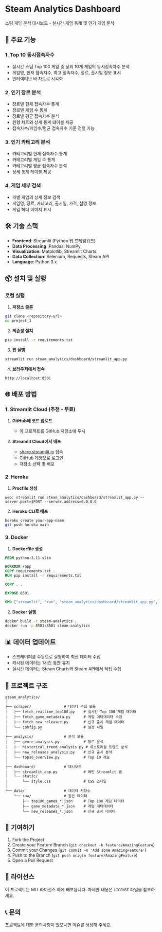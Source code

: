 # Steam Analytics Dashboard

스팀 게임 분석 대시보드 - 실시간 게임 통계 및 인기 게임 분석

## 🚀 주요 기능

### 1. Top 10 동시접속자수
- 실시간 스팀 Top 100 게임 중 상위 10개 게임의 동시접속자수 분석
- 게임명, 현재 접속자수, 최고 접속자수, 장르, 출시일 정보 표시
- 인터랙티브 바 차트로 시각화

### 2. 인기 장르 분석
- 장르별 현재 접속자수 통계
- 장르별 게임 수 통계
- 장르별 평균 접속자수 분석
- 원형 차트와 상세 통계 테이블 제공
- 접속자수/게임수/평균 접속자수 기준 정렬 가능

### 3. 인기 카테고리 분석
- 카테고리별 현재 접속자수 통계
- 카테고리별 게임 수 통계
- 카테고리별 평균 접속자수 분석
- 상세 통계 테이블 제공

### 4. 게임 세부 검색
- 개별 게임의 상세 정보 검색
- 게임명, 장르, 카테고리, 출시일, 가격, 설명 정보
- 게임 헤더 이미지 표시

## 🛠️ 기술 스택

- **Frontend**: Streamlit (Python 웹 프레임워크)
- **Data Processing**: Pandas, NumPy
- **Visualization**: Matplotlib, Streamlit Charts
- **Data Collection**: Selenium, Requests, Steam API
- **Language**: Python 3.x

## 📦 설치 및 실행

### 로컬 실행

1. **저장소 클론**
```bash
git clone <repository-url>
cd project_1
```

2. **의존성 설치**
```bash
pip install -r requirements.txt
```

3. **앱 실행**
```bash
streamlit run steam_analytics/dashboard/streamlit_app.py
```

4. **브라우저에서 접속**
```
http://localhost:8501
```

## 🌐 배포 방법

### 1. Streamlit Cloud (추천 - 무료)

1. **GitHub에 코드 업로드**
   - 이 프로젝트를 GitHub 저장소에 푸시

2. **Streamlit Cloud에서 배포**
   - [share.streamlit.io](https://share.streamlit.io) 접속
   - GitHub 계정으로 로그인
   - 저장소 선택 및 배포

### 2. Heroku

1. **Procfile 생성**
```
web: streamlit run steam_analytics/dashboard/streamlit_app.py --server.port=$PORT --server.address=0.0.0.0
```

2. **Heroku CLI로 배포**
```bash
heroku create your-app-name
git push heroku main
```

### 3. Docker

1. **Dockerfile 생성**
```dockerfile
FROM python:3.11-slim

WORKDIR /app
COPY requirements.txt .
RUN pip install -r requirements.txt

COPY . .

EXPOSE 8501

CMD ["streamlit", "run", "steam_analytics/dashboard/streamlit_app.py", "--server.port=8501", "--server.address=0.0.0.0"]
```

2. **Docker 실행**
```bash
docker build -t steam-analytics .
docker run -p 8501:8501 steam-analytics
```

## 📊 데이터 업데이트

- 스크레이퍼를 수동으로 실행하여 최신 데이터 수집
- 캐시된 데이터는 1시간 동안 유지
- 실시간 데이터는 Steam Charts와 Steam API에서 직접 수집

## 📁 프로젝트 구조

```
steam_analytics/
│
├── scraper/               # 데이터 수집 모듈
│   ├── fetch_realtime_top100.py    # 실시간 Top 100 게임 데이터
│   ├── fetch_game_metadata.py      # 게임 메타데이터 수집
│   ├── fetch_new_releases.py       # 신규 출시 게임 데이터
│   └── config.py                   # 설정 파일
│
├── analysis/              # 분석 모듈
│   ├── genre_analysis.py           # 장르 분석
│   ├── historical_trend_analysis.py # 히스토리컬 트렌드 분석
│   ├── new_releases_analysis.py    # 신규 출시 분석
│   └── top10_overview.py           # Top 10 개요
│
├── dashboard/             # 대시보드
│   ├── streamlit_app.py            # 메인 Streamlit 앱
│   └── static/
│       └── style.css               # CSS 스타일
│
└── data/                  # 데이터 저장소
    └── raw/               # 원본 데이터
        ├── top100_games_*.json     # Top 100 게임 데이터
        ├── game_metadata_*.json    # 게임 메타데이터
        └── new_releases_*.json     # 신규 출시 데이터
```

## 🤝 기여하기

1. Fork the Project
2. Create your Feature Branch (`git checkout -b feature/AmazingFeature`)
3. Commit your Changes (`git commit -m 'Add some AmazingFeature'`)
4. Push to the Branch (`git push origin feature/AmazingFeature`)
5. Open a Pull Request

## 📄 라이선스

이 프로젝트는 MIT 라이선스 하에 배포됩니다. 자세한 내용은 `LICENSE` 파일을 참조하세요.

## 📞 문의

프로젝트에 대한 문의사항이 있으시면 이슈를 생성해 주세요. 